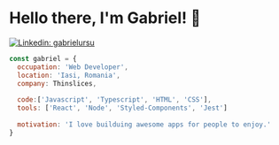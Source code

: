 # Hello there, I'm Gabriel! 👋

[![Linkedin: gabrielursu](https://img.shields.io/badge/-gabrielursu-blue?style=flat-square&logo=Linkedin&logoColor=white&link=https://www.linkedin.com/in/gabriel-ursu/)](https://www.linkedin.com/in/gabriel-ursu/)

```javascript
const gabriel = {
  occupation: 'Web Developer',
  location: 'Iasi, Romania',
  company: Thinslices,
  
  code:['Javascript', 'Typescript', 'HTML', 'CSS'],
  tools: ['React', 'Node', 'Styled-Components', 'Jest']
  
  motivation: 'I love builduing awesome apps for people to enjoy.'
}
```
